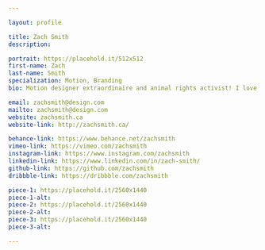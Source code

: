 ```yaml
---

layout: profile

title: Zach Smith
description:

portrait: https://placehold.it/512x512
first-name: Zach
last-name: Smith
specialization: Motion, Branding
bio: Motion designer extraordinaire and animal rights activist! I love making people smile with my creations, and pride myself on my resourcefulness to learn and explore new techniques.

email: zachsmith@design.com
mailto: zachsmith@design.com
website: zachsmith.ca
website-link: http://zachsmith.ca/

behance-link: https://www.behance.net/zachsmith
vimeo-link: https://vimeo.com/zachsmith
instagram-link: https://www.instagram.com/zachsmith
linkedin-link: https://www.linkedin.com/in/zach-smith/
github-link: https://github.com/zachsmith
dribbble-link: https://dribbble.com/zachsmith

piece-1: https://placehold.it/2560x1440
piece-1-alt:
piece-2: https://placehold.it/2560x1440
piece-2-alt:
piece-3: https://placehold.it/2560x1440
piece-3-alt:

---
```

